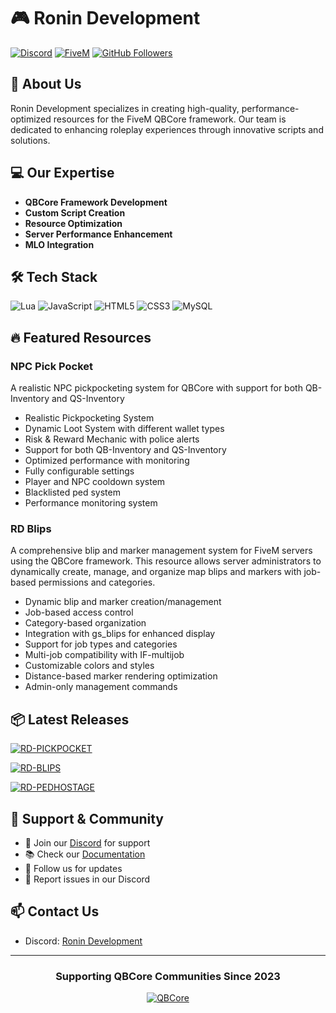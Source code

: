 # 🎮 Ronin Development

[![Discord](https://img.shields.io/badge/Discord-Join%20Us-7289DA?style=for-the-badge&logo=discord&logoColor=white)](https://discord.gg/ronin-development)
[![FiveM](https://img.shields.io/badge/FiveM-Featured%20Resources-F24E1E?style=for-the-badge&logo=fivem&logoColor=white)](https://forum.cfx.re)
[![GitHub Followers](https://img.shields.io/github/followers/Ronin-Development?style=for-the-badge&logo=github&logoColor=white&label=FOLLOWERS)](https://github.com/Ronin-Development)

## 🚀 About Us
Ronin Development specializes in creating high-quality, performance-optimized resources for the FiveM QBCore framework. Our team is dedicated to enhancing roleplay experiences through innovative scripts and solutions.

## 💻 Our Expertise
- **QBCore Framework Development**
- **Custom Script Creation**
- **Resource Optimization**
- **Server Performance Enhancement**
- **MLO Integration**

## 🛠️ Tech Stack
![Lua](https://img.shields.io/badge/Lua-2C2D72?style=for-the-badge&logo=lua&logoColor=white)
![JavaScript](https://img.shields.io/badge/JavaScript-F7DF1E?style=for-the-badge&logo=javascript&logoColor=black)
![HTML5](https://img.shields.io/badge/HTML5-E34F26?style=for-the-badge&logo=html5&logoColor=white)
![CSS3](https://img.shields.io/badge/CSS3-1572B6?style=for-the-badge&logo=css3&logoColor=white)
![MySQL](https://img.shields.io/badge/MySQL-4479A1?style=for-the-badge&logo=mysql&logoColor=white)

## 🔥 Featured Resources

### NPC Pick Pocket
A realistic NPC pickpocketing system for QBCore with support for both QB-Inventory and QS-Inventory
- Realistic Pickpocketing System
- Dynamic Loot System with different wallet types
- Risk & Reward Mechanic with police alerts
- Support for both QB-Inventory and QS-Inventory
- Optimized performance with monitoring
- Fully configurable settings
- Player and NPC cooldown system
- Blacklisted ped system
- Performance monitoring system

### RD Blips
A comprehensive blip and marker management system for FiveM servers using the QBCore framework. This resource allows server administrators to dynamically create, manage, and organize map blips and markers with job-based permissions and categories.
- Dynamic blip and marker creation/management
- Job-based access control
- Category-based organization
- Integration with gs_blips for enhanced display
- Support for job types and categories
- Multi-job compatibility with IF-multijob
- Customizable colors and styles
- Distance-based marker rendering optimization
- Admin-only management commands

## 📦 Latest Releases

<!-- Latest Releases -->
[![RD-PICKPOCKET](https://img.shields.io/github/v/release/Ronin-Development-Official/rd-pickpocket?style=for-the-badge&logo=github&label=RD-PICKPOCKET)](https://github.com/Ronin-Development-Official/rd-pickpocket/releases/latest)

[![RD-BLIPS](https://img.shields.io/github/v/release/Ronin-Development-Official/rd-blips?style=for-the-badge&logo=github&label=RD-BLIPS)](https://github.com/Ronin-Development-Official/rd-blips/releases/latest)

[![RD-PEDHOSTAGE](https://img.shields.io/github/v/release/Ronin-Development-Official/rd-pedhostage?style=for-the-badge&logo=github&label=RD-PEDHOSTAGE)](https://github.com/Ronin-Development-Official/rd-pedhostage/releases/latest)


## 🤝 Support & Community

- 💬 Join our [Discord](https://discord.gg/t9UNB5UcRh) for support
- 📚 Check our [Documentation](ComingSoon)
- 🌟 Follow us for updates
- 🔧 Report issues in our Discord

## 📫 Contact Us
- Discord: [Ronin Development](https://discord.gg/t9UNB5UcRh)

---

<div align="center">

### Supporting QBCore Communities Since 2023

[![QBCore](https://img.shields.io/badge/QBCore-Partner-brightgreen?style=for-the-badge)](https://github.com/qbcore-framework)

</div>

